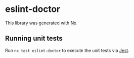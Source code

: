 # eslint-doctor

This library was generated with [Nx](https://nx.dev).

## Running unit tests

Run `nx test eslint-doctor` to execute the unit tests via [Jest](https://jestjs.io).
